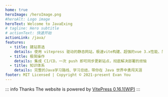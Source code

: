 ```yaml
---
home: true
heroImage: /heroImage.png
#heroAlt: Logo image
heroText: Welcome to JavaExing
# tagline: Hero subtitle
# actionText: 快速开始
actionLink: /java/
features:
  - title: 建站首选
    details: 使用 vitepress 驱动的静态网站，极速vite构建、超强的vue 3.x性能、简洁而优雅的外观
  - title: 极简操作
    details: 集成 CI/CD，一次 push 即可同步更新站点，彻底解决部署的烦恼
  - title: 知识体系
    details: 完整的Java学习路线、学习总结，带你在 Java 世界中勇闯天涯
footer: MIT Licensed | Copyright © 2021-present Evan You
---
```


::: info Thanks
The website is powered by [VitePress 0.16.1(WIP)](https://vitepress.vuejs.org/)
:::